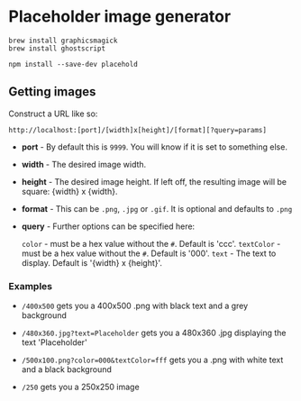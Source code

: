 # Placeholder image generator

```
brew install graphicsmagick
brew install ghostscript
```

```
npm install --save-dev placehold
```

## Getting images

Construct a URL like so:

```
http://localhost:[port]/[width]x[height]/[format][?query=params]
```

- **port** - By default this is `9999`. You will know if it is set to something else.

- **width** - The desired image width.

- **height** - The desired image height. If left off, the resulting image will be square: {width} x {width}.

- **format** - This can be `.png`, `.jpg` or `.gif`. It is optional and defaults to `.png`

- **query** - Further options can be specified here:

    `color` - must be a hex value without the `#`. Default is 'ccc'.
    `textColor` - must be a hex value without the `#`. Default is '000'.
    `text` - The text to display. Default is '{width} x {height}'.

### Examples

- `/400x500` gets you a 400x500 .png with black text and a
grey background

- `/480x360.jpg?text=Placeholder` gets you a 480x360 .jpg displaying the
text 'Placeholder'

- `/500x100.png?color=000&textColor=fff` gets you a .png with white text
and a black background

- `/250` gets you a 250x250 image
